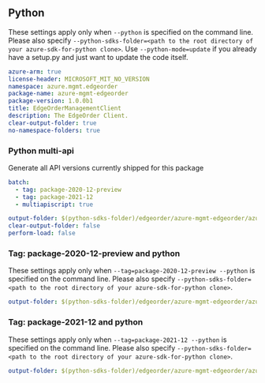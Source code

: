 ## Python

These settings apply only when `--python` is specified on the command line.
Please also specify `--python-sdks-folder=<path to the root directory of your azure-sdk-for-python clone>`.
Use `--python-mode=update` if you already have a setup.py and just want to update the code itself.

``` yaml $(python) $(track2)
azure-arm: true
license-header: MICROSOFT_MIT_NO_VERSION
namespace: azure.mgmt.edgeorder
package-name: azure-mgmt-edgeorder
package-version: 1.0.0b1
title: EdgeOrderManagementClient
description: The EdgeOrder Client.
clear-output-folder: true
no-namespace-folders: true
```
### Python multi-api

Generate all API versions currently shipped for this package

```yaml $(python) && $(multiapi) && $(track2)
batch:
  - tag: package-2020-12-preview
  - tag: package-2021-12
  - multiapiscript: true
```

``` yaml $(multiapiscript)
output-folder: $(python-sdks-folder)/edgeorder/azure-mgmt-edgeorder/azure/mgmt/edgeorder/
clear-output-folder: false
perform-load: false
```
### Tag: package-2020-12-preview and python

These settings apply only when `--tag=package-2020-12-preview --python` is specified on the command line.
Please also specify `--python-sdks-folder=<path to the root directory of your azure-sdk-for-python clone>`.

``` yaml $(tag) == 'package-2020-12-preview' && $(python) && $(track2)
output-folder: $(python-sdks-folder)/edgeorder/azure-mgmt-edgeorder/azure/mgmt/edgeorder/v2020_12_01_preview
```

### Tag: package-2021-12 and python

These settings apply only when `--tag=package-2021-12 --python` is specified on the command line.
Please also specify `--python-sdks-folder=<path to the root directory of your azure-sdk-for-python clone>`.

``` yaml $(tag) == 'package-2021-12' && $(python) && $(track2)
output-folder: $(python-sdks-folder)/edgeorder/azure-mgmt-edgeorder/azure/mgmt/edgeorder/v2021_12_01
```